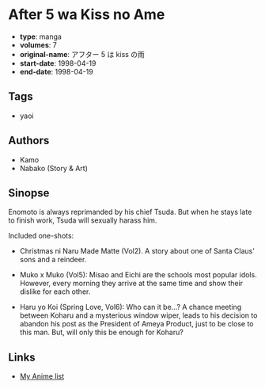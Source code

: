 # After 5 wa Kiss no Ame

-   **type**: manga
-   **volumes**: 7
-   **original-name**: アフター 5 は kiss の雨
-   **start-date**: 1998-04-19
-   **end-date**: 1998-04-19

## Tags

-   yaoi

## Authors

-   Kamo
-   Nabako (Story & Art)

## Sinopse

Enomoto is always reprimanded by his chief Tsuda. But when he stays late to finish work, Tsuda will sexually harass him.

Included one-shots:

-   Christmas ni Naru Made Matte (Vol2). A story about one of Santa Claus' sons and a reindeer.

-   Muko x Muko (Vol5): Misao and Eichi are the schools most popular idols. However, every morning they arrive at the same time and show their dislike for each other.

-   Haru yo Koi (Spring Love, Vol6): Who can it be...? A chance meeting between Koharu and a mysterious window wiper, leads to his decision to abandon his post as the President of Ameya Product, just to be close to this man. But, will only this be enough for Koharu?

## Links

-   [My Anime list](https://myanimelist.net/manga/7098/After_5_wa_Kiss_no_Ame)
